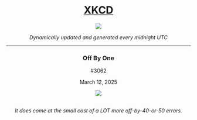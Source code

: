 
<h1 align="center"><a href="https://xkcd.com">XKCD</a></h1>
<div align="center">
    <img src="https://img.shields.io/github/last-commit/ShashashankThakur/XKCD?label=last%20updated" />
</div>

<p align="center"><i>Dynamically updated and generated every midnight UTC</i></p>
<hr>
<div align="center">
    <h3><strong>Off By One</strong></h3>
    <p>#3062</p>
    <p>March 12, 2025</p>
    <img src="https://imgs.xkcd.com/comics/off_by_one.png">
    <br></br>
    <p><i>It does come at the small cost of a LOT more off-by-40-or-50 errors.</i></p>
</div>
